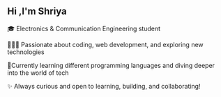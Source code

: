 <!--Level 1: Simple bio and stats-->
## Hi ,I'm Shriya
🎓 Electronics & Communication Engineering student<!--space-->

👩🏻‍💻 Passionate about coding, web development, and exploring new technologies

💭Currently learning different programming languages and diving deeper into the world of tech

✨ Always curious and open to learning, building, and collaborating!
